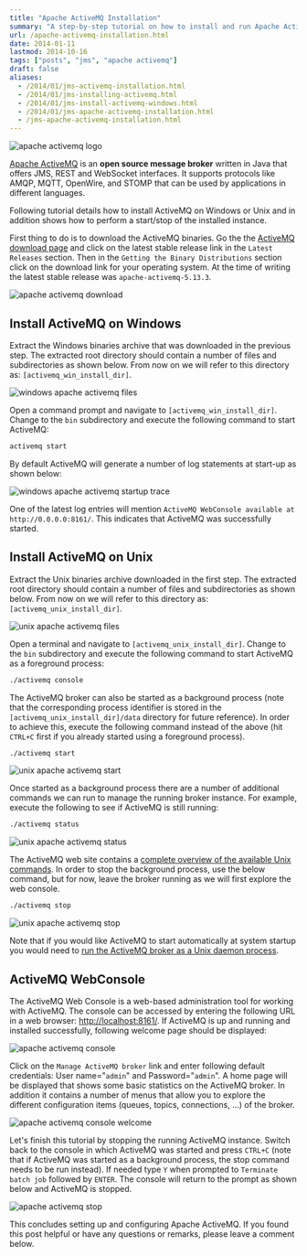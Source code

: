 ```yaml
---
title: "Apache ActiveMQ Installation"
summary: "A step-by-step tutorial on how to install and run Apache ActiveMQ on Windows or Unix."
url: /apache-activemq-installation.html
date: 2014-01-11
lastmod: 2014-10-16
tags: ["posts", "jms", "apache activemq"]
draft: false
aliases:
  - /2014/01/jms-activemq-installation.html
  - /2014/01/jms-installing-activemq.html
  - /2014/01/jms-install-activemq-windows.html
  - /2014/01/jms-apache-activemq-installation.html
  - /jms-apache-activemq-installation.html
---
```


![apache activemq logo](apache-activemq-logo.png)

[Apache ActiveMQ](http://activemq.apache.org/) is an **open source message broker** written in Java that offers JMS, REST and WebSocket interfaces. It supports protocols like AMQP, MQTT, OpenWire, and STOMP that can be used by applications in different languages.

Following tutorial details how to install ActiveMQ on Windows or Unix and in addition shows how to perform a start/stop of the installed instance.

 First thing to do is to download the ActiveMQ binaries. Go the the [ActiveMQ download page](http://activemq.apache.org/download.html) and click on the latest stable release link in the `Latest Releases` section. Then in the `Getting the Binary Distributions` section click on the download link for your operating system. At the time of writing the latest stable release was `apache-activemq-5.13.3`.

![apache activemq download](apache-activemq-download.png)

## Install ActiveMQ on Windows

Extract the Windows binaries archive that was downloaded in the previous step. The extracted root directory should contain a number of files and subdirectories as shown below. From now on we will refer to this directory as: `[activemq_win_install_dir]`.

![windows apache activemq files](windows-apache-activemq-files.png)

Open a command prompt and navigate to `[activemq_win_install_dir]`. Change to the `bin` subdirectory and execute the following command to start ActiveMQ:

``` bash
activemq start
```

By default ActiveMQ will generate a number of log statements at start-up as shown below:

![windows apache activemq startup trace](windows-apache-activemq-startup-trace.png)

One of the latest log entries will mention `ActiveMQ WebConsole available at http://0.0.0.0:8161/`. This indicates that ActiveMQ was successfully started.

## Install ActiveMQ on Unix

Extract the Unix binaries archive downloaded in the first step. The extracted root directory should contain a number of files and subdirectories as shown below. From now on we will refer to this directory as: `[activemq_unix_install_dir]`.

![unix apache activemq files](unix-apache-activemq-files.png)

Open a terminal and navigate to `[activemq_unix_install_dir]`. Change to the `bin` subdirectory and execute the following command to start ActiveMQ as a foreground process:

``` bash
./activemq console
```

The ActiveMQ broker can also be started as a background process (note that the corresponding process identifier is stored in the `[activemq_unix_install_dir]/data` directory for future reference). In order to achieve this, execute the following command instead of the above (hit `CTRL+C` first if you already started using a foreground process).

``` bash
./activemq start
```

![unix apache activemq start](unix-apache-activemq-start.png)

Once started as a background process there are a number of additional commands we can run to manage the running broker instance. For example, execute the following to see if ActiveMQ is still running:

``` bash
./activemq status
```

![unix apache activemq status](unix-apache-activemq-status.png)

The ActiveMQ web site contains a [complete overview of the available Unix commands](http://activemq.apache.org/unix-shell-script.html#UnixShellScript-Functionaloverview). In order to stop the background process, use the below command, but for now, leave the broker running as we will first explore the web console.

``` bash
./activemq stop
```

![unix apache activemq stop](unix-apache-activemq-stop.png)

Note that if you would like ActiveMQ to start automatically at system startup you would need to [run the ActiveMQ broker as a Unix daemon process](http://activemq.apache.org/unix-shell-script.html#UnixShellScript-Runningactivemqasaunixdaemon).

## ActiveMQ WebConsole

The ActiveMQ Web Console is a web-based administration tool for working with ActiveMQ. The console can be accessed by entering the following URL in a web browser: [http://localhost:8161/](http://localhost:8161/). If ActiveMQ is up and running and installed successfully, following welcome page should be displayed:

![apache activemq console](apache-activemq-console.png)

Click on the `Manage ActiveMQ broker` link and enter following default credentials: User name="`admin`" and Password="`admin`". A home page will be displayed that shows some basic statistics on the ActiveMQ broker. In addition it contains a number of menus that allow you to explore the different configuration items (queues, topics, connections, ...) of the broker.

![apache activemq console welcome](apache-activemq-console-welcome.png)

Let's finish this tutorial by stopping the running ActiveMQ instance. Switch back to the console in which ActiveMQ was started and press `CTRL+C` (note that if ActiveMQ was started as a background process, the stop command needs to be run instead). If needed type `Y` when prompted to `Terminate batch job` followed by `ENTER`. The console will return to the prompt as shown below and ActiveMQ is stopped.

![apache activemq stop](apache-activemq-stop.png)

This concludes setting up and configuring Apache ActiveMQ. If you found this post helpful or have any questions or remarks, please leave a comment below.

